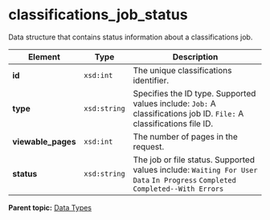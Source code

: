 # classifications_job_status

Data structure that contains status information about a classifications job.

|Element|Type|Description|
|-------|----|-----------|
|**id** |`xsd:int` | The unique classifications identifier. |
|**type** |`xsd:string` | Specifies the ID type. Supported values include: `Job:` A classifications job ID. `File:` A classifications file ID. |
|**viewable_pages** |`xsd:int` | The number of pages in the request. |
|**status** |`xsd:string` | The job or file status. Supported values include:  `Waiting For User Data`  `In Progress`  `Completed`  `Completed--With Errors` |

**Parent topic:** [Data Types](../data_types/classifications_data_types.md)

